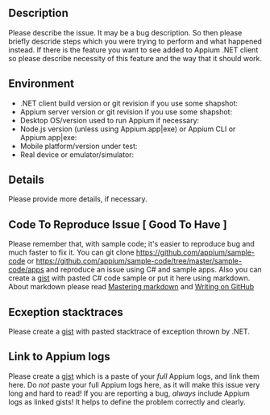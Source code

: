 ## Description

Please describe the issue. It may be a bug description. So then please briefly descride steps which you were trying to perform and what happened instead.
If there is the feature you want to see added to Appium .NET client so please describe necessity of this feature and the way that it should work.

## Environment

* .NET client build version or git revision if you use some shapshot:
* Appium server version or git revision if you use some shapshot:
* Desktop OS/version used to run Appium if necessary:
* Node.js version (unless using Appium.app|exe) or Appium CLI or Appium.app|exe:
* Mobile platform/version under test:
* Real device or emulator/simulator:

## Details

Please provide more details, if necessary.


## Code To Reproduce Issue [ Good To Have ]

Please remember that, with sample code; it's easier to reproduce bug and much faster to fix it.
You can git clone https://github.com/appium/sample-code or https://github.com/appium/sample-code/tree/master/sample-code/apps and reproduce an issue using C# and sample apps.
Also you can create a [gist](https://gist.github.com) with pasted C# code sample or put it here using markdown. About markdown please read [Mastering markdown](https://guides.github.com/features/mastering-markdown/) and 
[Writing on GitHub](https://help.github.com/categories/writing-on-github/)

## Ecxeption stacktraces

Please create a [gist](https://gist.github.com) with pasted stacktrace of exception thrown by .NET.

## Link to Appium logs

Please create a [gist](https://gist.github.com) which is a paste of your _full_ Appium logs, and link them here. Do _not_ paste your full Appium logs here, as it will make this issue very long and hard to read! 
If you are reporting a bug, _always_ include Appium logs as linked gists! It helps to define the problem correctly and clearly. 
